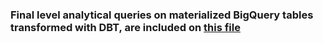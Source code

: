 

### Final level analytical queries on materialized BigQuery tables transformed with DBT, are included on [this file](myLib/README.md) 
